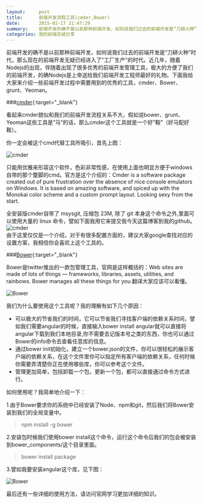 ```yaml
---
layout:     post
title:      前端开发流程工具(cmder,Bower)
date:       2015-02-17 21:47:29
summary:    前端开发的确不是以前那种前端开发，如何说我们过去的前端开发是“刀耕火种”时代，那么现在的前端开发无疑已经进入了"工厂生产"的时代。近几年，随着Nodejs的出现，伴随着出现了很多优秀的前端开发管理工具，极大的方便了我们的前端开发，的确Nodejs是上帝送给我们前端开发工程师最好的礼物。下面我给大家来介绍一些前端开发过程中需要用到的优秀的工具，cmder、Bower、grunt、Yeoman。
categories: 我的前端总结分享 
---
```

前端开发的确不是以前那种前端开发，如何说我们过去的前端开发是“刀耕火种”时代，那么现在的前端开发无疑已经进入了"工厂生产"的时代。近几年，随着Nodejs的出现，伴随着出现了很多优秀的前端开发管理工具，极大的方便了我们的前端开发，的确Nodejs是上帝送给我们前端开发工程师最好的礼物。下面我给大家来介绍一些前端开发过程中需要用到的优秀的工具，cmder、Bower、grunt、Yeoman。

###[cmder](http://bliker.github.io/cmder/){:target="_blank"}

看起来cmder貌似和我们的前端开发流程关系不大，假如说bower、grunt、Yeoman这些工具是“马”的话，那么cmder这个工具就是一个好“鞍”（好马配好鞍）。

你一定会被这个cmd代替工具所吸引，首先上图：

![cmder](http://tw93.github.io/images/main.jpg)

只能用优雅来形容这个软件，色彩非常性感，在使用上面也明显方便于windows自带的那个蹩脚的cmd。官方是这个介绍的：Cmder is a software package created out of pure frustration over the absence of nice console emulators on Windows. It is based on amazing software, and spiced up with the Monokai color scheme and a custom prompt layout. Looking sexy from the start.  

全安装版cmder自带了 msysgit, 压缩包 23M, 除了 git 本身这个命令之外,里面可以使用大量的 linux 命令，譬如下面我用它来提交我今天这篇博客到我的github。
![cmder](http://tw93.github.io/images/cmder1.jpg)  
由于这里仅仅是一个介绍，对于有很多配置方面的，建议大家google查找对应的设置方案，我相信你会喜欢上这个工具的。

###[Bower](http://bower.io/){:target="_blank"}

Bower是twitter推出的一款包管理工具，官网是这样概括的：Web sites are made of lots of things — frameworks, libraries, assets, utilities, and rainbows. Bower manages all these things for you.翻译大家应该可以看懂。

![Bower](http://tw93.github.io/images/bower1.jpg)

我们为什么要使用这个工具呢？我的理解有如下几个原因：

 - 可以极大的节省我们的时间，它可以节省我们寻找客户端的依赖关系时间，譬如我们需要angular的时候，直接输入bower install angular就可以直接将angular下载到我们本地目录,你不需要去记版本号之类的东西，你也可以通过Bower的info命令去查看任意库的信息。
 - 通过bower init初始化，建立一个bower.json的文件，你可以很轻松的展示客户端的依赖关系，在这个文件里你可以指定所有客户端的依赖关系，任何时候你需要弄清楚你正在使用哪些库，你可以参考这个文件。
 - 管理更加简单，包括卸载一个包，更新一个包，都可以直接通过命令方式进行。 




如何使用呢？我简单地介绍一下：

 1.由于Bower要求你的系统中已经安装了Node、npm和git，然后我们将Bower安装到我们的全局变量中。

<blockquote>npm install -g bower</blockquote>

 2.安装包时候我们使用bower install这个命令，运行这个命令后我们的包会被安装到bower_components/这个目录里面。  

<blockquote>bower install package </blockquote>

 3.譬如我要安装angular这个库，见下图：

![Bower](http://tw93.github.io/images/angular1.jpg)

最后还有一些详细的使用方法，请访问官网学习更加详细的知识。